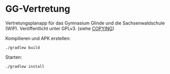 # GG-Vertretung
Vertretungsplanapp für das Gymnasium Glinde und die Sachsenwaldschule (WIP). Veröffentlicht unter GPLv3. (siehe [COPYING](COPYING))

Kompilieren und APK erstellen:
```
./gradlew build
```

Starten:
```
./gradlew install
```
